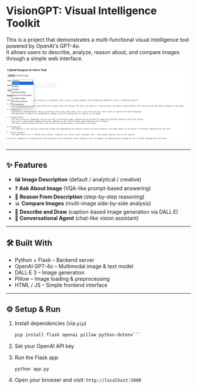 # VisionGPT: Visual Intelligence Toolkit

This is a project that demonstrates a multi-functional visual intelligence tool powered by OpenAI's GPT-4o.  
It allows users to describe, analyze, reason about, and compare images through a simple web interface.

![Demo](demo.png)

---

## ✨ Features

- 🖼️ **Image Description** (default / analytical / creative)
- ❓ **Ask About Image** (VQA-like prompt-based answering)
- 🧠 **Reason From Description** (step-by-step reasoning)
- 📊 **Compare Images** (multi-image side-by-side analysis)
- 🎨 **Describe and Draw** (caption-based image generation via DALL·E)
- 💬 **Conversational Agent** (chat-like vision assistant)

---

## 🛠️ Built With

- Python + Flask – Backend server
- OpenAI GPT-4o – Multimodal image & text model
- DALL·E 3 – Image generation
- Pillow – Image loading & preprocessing
- HTML / JS – Simple frontend interface

---

## ⚙️ Setup & Run

1. Install dependencies (via `pip`)
   ```bash
   pip install flask openai pillow python-dotenv```
   
2. Set your OpenAI API key

3. Run the Flask app
   ```
   python app.py
   ```

4. Open your browser and visit: `http://localhost:5000`
